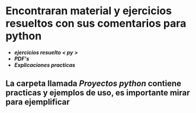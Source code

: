 <h1>Encontraran material y ejercicios resueltos con sus comentarios para python</h6>


<ul>
<li> <strong><em>ejercicios resuelto &lt py ></em></strong></li>
<li> <strong><em>PDF's</em></strong></li>
<li> <strong><em>Explicaciones practicas</em></strong></li>
</ul>

<h2><strong>La carpeta llamada <em>Proyectos python</em> contiene practicas y ejemplos de uso, es importante mirar para ejemplificar</strong></h2>